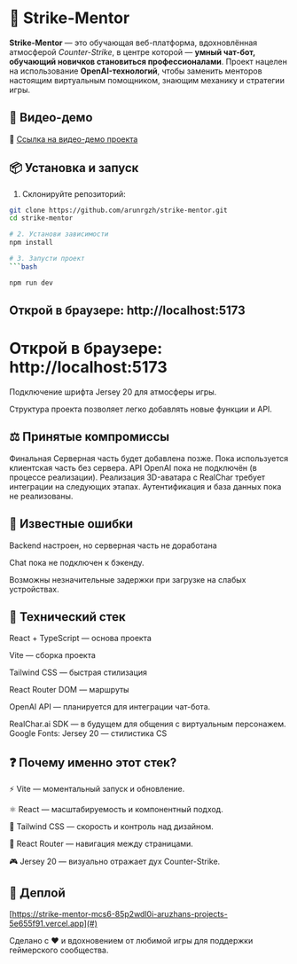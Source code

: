 # 🎯 Strike-Mentor

**Strike-Mentor** — это обучающая веб-платформа, вдохновлённая атмосферой _Counter-Strike_, в центре которой — **умный чат-бот, обучающий новичков становиться профессионалами**. Проект нацелен на использование **OpenAI-технологий**, чтобы заменить менторов настоящим виртуальным помощником, знающим механику и стратегии игры.

## 📸 Видео-демо

🎥 [Ссылка на видео-демо проекта](#)

## 📦 Установка и запуск

1. Склонируйте репозиторий:

````bash
git clone https://github.com/arunrgzh/strike-mentor.git
cd strike-mentor

# 2. Установи зависимости
npm install

# 3. Запусти проект
```bash

npm run dev
````

## Открой в браузере: http://localhost:5173

# Открой в браузере: http://localhost:5173

Подключение шрифта Jersey 20 для атмосферы игры.

Структура проекта позволяет легко добавлять новые функции и API.

## ⚖️ Принятые компромиссы

Финальная Серверная часть будет добавлена позже.
Пока используется клиентская часть без сервера.
API OpenAI пока не подключён (в процессе реализации).
Реализация 3D-аватара с RealChar требует интеграции на следующих этапах.
Аутентификация и база данных пока не реализованы.

## 🐞 Известные ошибки

Backend настроен, но серверная часть не доработана

Chat пока не подключен к бэкенду.

Возможны незначительные задержки при загрузке на слабых устройствах.

## 🧰 Технический стек

React + TypeScript — основа проекта

Vite — сборка проекта

Tailwind CSS — быстрая стилизация

React Router DOM — маршруты

OpenAI API — планируется для интеграции чат-бота.

RealChar.ai SDK — в будущем для общения с виртуальным персонажем.
Google Fonts: Jersey 20 — стилистика CS

## ❓ Почему именно этот стек?

⚡ Vite — моментальный запуск и обновление.

⚛️ React — масштабируемость и компонентный подход.

🎨 Tailwind CSS — скорость и контроль над дизайном.

🧭 React Router — навигация между страницами.

🎮 Jersey 20 — визуально отражает дух Counter-Strike.

## 🚀 Деплой
[https://strike-mentor-mcs6-85p2wdl0i-aruzhans-projects-5e655f91.vercel.app](#)

Сделано с ❤️ и вдохновением от любимой игры для поддержки геймерского сообщества.

